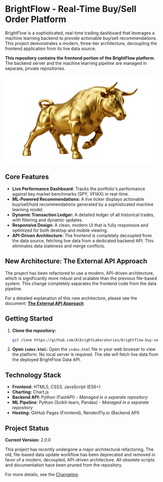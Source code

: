 # BrightFlow - Real-Time Buy/Sell Order Platform

BrightFlow is a sophisticated, real-time trading dashboard that leverages a machine learning backend to provide actionable buy/sell recommendations. This project demonstrates a modern, three-tier architecture, decoupling the frontend application from its live data source.

**This repository contains the frontend portion of the BrightFlow platform.** The backend server and the machine learning pipeline are managed in separate, private repositories.

![GoldenBull](GoldenBull.png)

## Core Features

- **Live Performance Dashboard:** Tracks the portfolio's performance against key market benchmarks (SPY, VFIAX) in real-time.
- **ML-Powered Recommendations:** A live ticker displays actionable buy/sell/hold recommendations generated by a sophisticated machine learning model.
- **Dynamic Transaction Ledger:** A detailed ledger of all historical trades, with filtering and dynamic updates.
- **Responsive Design:** A clean, modern UI that is fully responsive and optimized for both desktop and mobile viewing.
- **API-Driven Architecture:** The frontend is completely decoupled from the data source, fetching live data from a dedicated backend API. This eliminates data staleness and merge conflicts.

## New Architecture: The External API Approach

The project has been refactored to use a modern, API-driven architecture, which is significantly more robust and scalable than the previous file-based system. This change completely separates the frontend code from the data pipeline.

For a detailed explanation of this new architecture, please see the document: **[The External API Approach](./the-external-API-approach.md)**

## Getting Started

1.  **Clone the repository:**
    ```bash
    git clone https://github.com/AlbrightLaboratories/brightflow-buy-sell-order.git
    ```
2.  **Open `index.html`:**
    Open the `index.html` file in your web browser to view the platform. No local server is required. The site will fetch live data from the deployed BrightFlow Data API.

## Technology Stack

- **Frontend:** HTML5, CSS3, JavaScript (ES6+)
- **Charting:** Chart.js
- **Backend API:** Python (FastAPI) - *Managed in a separate repository*
- **ML Pipeline:** Python (Scikit-learn, Pandas) - *Managed in a separate repository*
- **Hosting:** GitHub Pages (Frontend), Render/Fly.io (Backend API)

## Project Status

**Current Version:** 2.0.0

This project has recently undergone a major architectural refactoring. The old, file-based data update workflow has been deprecated and removed in favor of a modern, decoupled, API-driven architecture. All obsolete scripts and documentation have been pruned from the repository.

For more details, see the [Changelog](./CHANGELOG.md).

 


 
